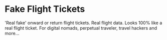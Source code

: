 # Fake Flight Tickets

'Real fake' onward or return flight tickets. Real flight data. Looks 100% like a real flight ticket. For digital nomads, perpetual traveler, travel hackers and more...
